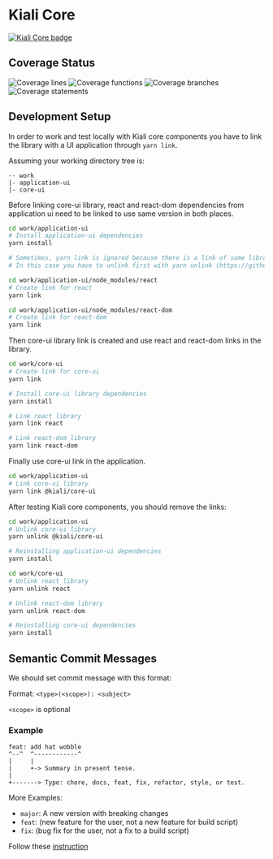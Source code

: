 # Kiali Core

[![Kiali Core badge](https://img.shields.io/npm/v/@kiali/core.svg?label=PF4%20Core&style=for-the-badge)](https://www.npmjs.com/package/@kiali/core)

## Coverage Status

![Coverage lines](.badges/badge-lines.svg)
![Coverage functions](.badges/badge-functions.svg)
![Coverage branches](.badges/badge-branches.svg)
![Coverage statements](.badges/badge-statements.svg)

## Development Setup

In order to work and test locally with Kiali core components you have to link the library with a UI application through `yarn link`.

Assuming your working directory tree is:

```
-- work
|- application-ui
|- core-ui
```

Before linking core-ui library, react and react-dom dependencies from application ui need to be linked to use same version in both places.

```sh
cd work/application-ui
# Install application-ui dependencies
yarn install

# Sometimes, yarn link is ignored because there is a link of same library in another place.
# In this case you have to unlink first with yarn unlink (https://github.com/yarnpkg/yarn/issues/7216)

cd work/application-ui/node_modules/react
# Create link for react
yarn link

cd work/application-ui/node_modules/react-dom
# Create link for react-dom
yarn link
```

Then core-ui library link is created and use react and react-dom links in the library.

```sh
cd work/core-ui
# Create link for core-ui
yarn link

# Install core-ui library dependencies
yarn install

# Link react library
yarn link react

# Link react-dom library
yarn link react-dom
```

Finally use core-ui link in the application.

```sh
cd work/application-ui
# Link core-ui library
yarn link @kiali/core-ui
```

After testing Kiali core components, you should remove the links:

```sh
cd work/application-ui
# Unlink core-ui library
yarn unlink @kiali/core-ui

# Reinstalling application-ui dependencies
yarn install

cd work/core-ui
# Unlink react library
yarn unlink react

# Unlink react-dom library
yarn unlink react-dom

# Reinstalling core-ui dependencies
yarn install
```

## Semantic Commit Messages

We should set commit message with this format:

Format: `<type>(<scope>): <subject>`

`<scope>` is optional

### Example

```
feat: add hat wobble
^--^  ^------------^
|     |
|     +-> Summary in present tense.
|
+-------> Type: chore, docs, feat, fix, refactor, style, or test.
```

More Examples:

- `major`: A new version with breaking changes
- `feat`: (new feature for the user, not a new feature for build script)
- `fix`: (bug fix for the user, not a fix to a build script)

Follow these [instruction](https://github.com/semantic-release/semantic-release)

